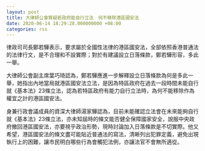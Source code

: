 ```yaml
---
layout: post
title: 大律師公會質疑若政府能自行立法　何不移除港區國安法
date: 2020-06-14 18:29:28.000000000 +08:00
categories: rss
---
```


律政司司長鄭若驊表示，要求屬於全國性法律的港區國安法，全部依照香港普通法的法律行文，是不合理和不設實際；對於有建議設立日落條款，鄭若驊形容，多此一舉。

大律師公會副主席葉巧琦認為，鄭若驊應進一步解釋設立日落條款為何是多此一舉，她指出內地當局就港區國安法立法，是因為特區政府在過去一段時間未能自行就《基本法》23條立法，認為若特區政府有能力自行立法時，為何不能移除作為權宜之計的港區國安法。

身兼行政會議成員的資深大律師湯家驊認為，目前未能確認立法會在未來能夠自行就《基本法》23條立法，亦未知屆時的條文能否健全保障國家安全，說服中央政府撤回港區國安法，亦要視乎政治形勢，現時討論加入日落條款是不切實際。他又希望，港區國安法的條文盡可能貼近普通法的寫法，清晰列出犯罪定義，避免出現執行上的困難，讓市民明白哪些行為會觸犯法例，亦讓法官不會無所適從。
